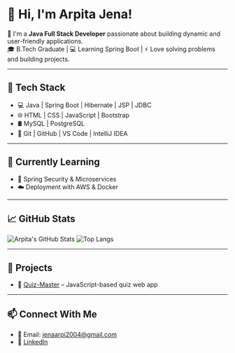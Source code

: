 # 👋 Hi, I'm Arpita Jena!

🌱 I'm a **Java Full Stack Developer** passionate about building dynamic and user-friendly applications.  
🎓 B.Tech Graduate | 💻 Learning Spring Boot | ⚡️ Love solving problems and building projects.

---

## 🚀 Tech Stack
- 💻 Java | Spring Boot | Hibernate | JSP | JDBC  
- 🌐 HTML | CSS | JavaScript | Bootstrap  
- 🛢️ MySQL | PostgreSQL  
- 🔧 Git | GitHub | VS Code | IntelliJ IDEA

---

## 🧠 Currently Learning
- 📘 Spring Security & Microservices
- ☁️ Deployment with AWS & Docker

---

## 📈 GitHub Stats
![Arpita's GitHub Stats](https://github-readme-stats.vercel.app/api?username=Arpitajena8&show_icons=true&theme=radical)
![Top Langs](https://github-readme-stats.vercel.app/api/top-langs/?username=Arpitajena8&layout=compact&theme=radical)

---

## 📌 Projects
- 🔹 [Quiz-Master](https://github.com/Arpitajena8/Quiz-Master) – JavaScript-based quiz web app

---

## 📫 Connect With Me
- 📧 Email: jenaarpi2004@gmail.com  
- 💼 [LinkedIn](https://www.linkedin.com/in/arpita-jena/)
